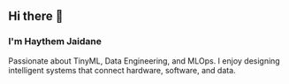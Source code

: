 ## Hi there 👋
### I'm Haythem Jaidane

Passionate about TinyML, Data Engineering, and MLOps.
I enjoy designing intelligent systems that connect hardware, software, and data.
<!--
**Haythem-Jaidane/Haythem-Jaidane** is a ✨ _special_ ✨ repository because its `README.md` (this file) appears on your GitHub profile.

Here are some ideas to get you started:

- 🔭 I’m currently working on ...
- 🌱 I’m currently learning ...
- 👯 I’m looking to collaborate on ...
- 🤔 I’m looking for help with ...
- 💬 Ask me about ...
- 📫 How to reach me: ...
- 😄 Pronouns: ...
- ⚡ Fun fact: ...
-->
